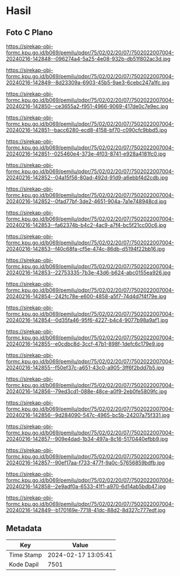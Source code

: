 # Hasil

## Foto C Plano

https://sirekap-obj-formc.kpu.go.id/b069/pemilu/pdpr/75/02/02/20/07/7502022007004-20240216-142848--096274a4-5a25-4e08-932b-db51f802ac3d.jpg

https://sirekap-obj-formc.kpu.go.id/b069/pemilu/pdpr/75/02/02/20/07/7502022007004-20240216-142849--8d23309a-6903-45b5-9ae3-6cebc247a1fc.jpg

https://sirekap-obj-formc.kpu.go.id/b069/pemilu/pdpr/75/02/02/20/07/7502022007004-20240216-142850--ce3655a2-f951-4966-9069-417de0c7e9ec.jpg

https://sirekap-obj-formc.kpu.go.id/b069/pemilu/pdpr/75/02/02/20/07/7502022007004-20240216-142851--bacc6280-ecd8-4158-bf70-c090cfc9bbd5.jpg

https://sirekap-obj-formc.kpu.go.id/b069/pemilu/pdpr/75/02/02/20/07/7502022007004-20240216-142851--025460e4-373e-4f03-8741-e928a4181fc0.jpg

https://sirekap-obj-formc.kpu.go.id/b069/pemilu/pdpr/75/02/02/20/07/7502022007004-20240216-142852--04a15f56-80ad-492d-91d9-a6ebbf4d2cdb.jpg

https://sirekap-obj-formc.kpu.go.id/b069/pemilu/pdpr/75/02/02/20/07/7502022007004-20240216-142852--0fad77bf-3de2-4651-904a-7a1e748948cd.jpg

https://sirekap-obj-formc.kpu.go.id/b069/pemilu/pdpr/75/02/02/20/07/7502022007004-20240216-142853--fa62374b-b4c2-4ac9-a7f4-bc5f21cc00c6.jpg

https://sirekap-obj-formc.kpu.go.id/b069/pemilu/pdpr/75/02/02/20/07/7502022007004-20240216-142853--f40c68fa-cf5e-474c-86db-d5194f22bb16.jpg

https://sirekap-obj-formc.kpu.go.id/b069/pemilu/pdpr/75/02/02/20/07/7502022007004-20240216-142853--22753335-7b3e-43d6-b624-abc0155ea926.jpg

https://sirekap-obj-formc.kpu.go.id/b069/pemilu/pdpr/75/02/02/20/07/7502022007004-20240216-142854--242fc78e-e600-4858-a5f7-74d4d7f4f79e.jpg

https://sirekap-obj-formc.kpu.go.id/b069/pemilu/pdpr/75/02/02/20/07/7502022007004-20240216-142854--0d35fa46-95f6-4227-b4c4-9077b98a9af1.jpg

https://sirekap-obj-formc.kpu.go.id/b069/pemilu/pdpr/75/02/02/20/07/7502022007004-20240216-142855--e0cdbc8d-3ccf-47b1-898f-1defc6c179e9.jpg

https://sirekap-obj-formc.kpu.go.id/b069/pemilu/pdpr/75/02/02/20/07/7502022007004-20240216-142855--f50ef37c-a651-43c0-a905-3ff6f2bdd7b5.jpg

https://sirekap-obj-formc.kpu.go.id/b069/pemilu/pdpr/75/02/02/20/07/7502022007004-20240216-142856--79ed3cd1-088e-48ce-a0f9-2eb0fe5809fc.jpg

https://sirekap-obj-formc.kpu.go.id/b069/pemilu/pdpr/75/02/02/20/07/7502022007004-20240216-142856--9d284090-547c-4965-bc5b-24207a75f331.jpg

https://sirekap-obj-formc.kpu.go.id/b069/pemilu/pdpr/75/02/02/20/07/7502022007004-20240216-142857--909e4dad-1b34-497a-8c16-5170440efbb9.jpg

https://sirekap-obj-formc.kpu.go.id/b069/pemilu/pdpr/75/02/02/20/07/7502022007004-20240216-142857--90ef17aa-f733-477f-9a0c-57656859bdfb.jpg

https://sirekap-obj-formc.kpu.go.id/b069/pemilu/pdpr/75/02/02/20/07/7502022007004-20240216-142858--2e9adf0a-6533-41f1-a970-6d14ab5bdb47.jpg

https://sirekap-obj-formc.kpu.go.id/b069/pemilu/pdpr/75/02/02/20/07/7502022007004-20240216-142849--b170169e-7718-41dc-88d2-8d327c777edf.jpg


## Metadata

| Key        | Value               |
| ---------- | ------------------- |
| Time Stamp | 2024-02-17 13:05:41 |
| Kode Dapil | 7501                |



